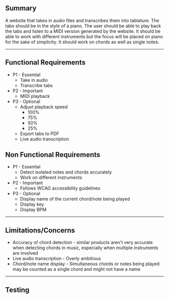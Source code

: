 ## Summary
A website that takes in audio files and transcribes them into tablature. The tabs should be in the style of a piano. The user should be able to play back the tabs and listen to a MIDI version generated by the website. It should be able to work with different instruments but the focus will be placed on piano for the sake of simplicity. It should work on chords as well as single notes.

---
## Functional Requirements
- P1 - Essential
	- Take in audio
	- Transcribe tabs
- P2 - Important
	- MIDI playback
- P3 - Optional
	- Adjust playback speed
		- 100%
		- 75%
		- 50%
		- 25%
	- Export tabs to PDF
	- Live audio transcription
## Non Functional Requirements
- P1 - Essential
	- Detect isolated notes and chords accurately
	- Work on different instruments
- P2 - Important
	- Follows WCAG accessibility guidelines
- P3 - Optional
	- Display name of the current chord/note being played
	- Display key
	- Display BPM
---
## Limitations/Concerns
- Accuracy of chord detection - similar products aren't very accurate when detecting chords in music, especially when multiple instruments are involved
- Live audio transcription - Overly ambitious
- Chord/note name display - Simultaneous chords or notes being played may be counted as a single chord and might not have a name
---
## Testing
